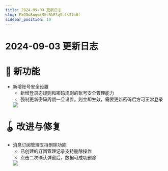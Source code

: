 ```yaml
---
title: 2024-09-03 更新日志
slug: FkQDw8ogmiMkcRkF3qScfsS2n0f
sidebar_position: 19
---
```



# 2024-09-03 更新日志

# 🎉 新功能

- 新增账号安全设置
    - 新增登录态规则和密码规则的账号安全管理能力
    - 强制更新密码周期一旦设置，则立即生效，需要更新密码后方可正常登录
    <img src="/assets/MXDtb4IMXoqaf5xmBzRcYG9PnZe.png" src-width="3808" src-height="1616" align="center"/>

# 🪀 改进与修复

- 消息订阅管理支持删除功能
    - 已创建的订阅管理记录支持删除操作
    - 点击二次确认弹窗后，数据可成功删除
    <img src="/assets/PVsGbKH4To6yttxXFO8cuKvlnNh.png" src-width="3800" src-height="1598" align="center"/>

